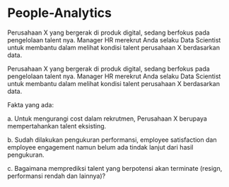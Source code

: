 # People-Analytics
Perusahaan X yang bergerak di produk digital, sedang berfokus pada pengelolaan talent nya. Manager HR merekrut Anda selaku Data Scientist untuk membantu dalam melihat kondisi talent perusahaan X berdasarkan data.


Perusahaan X yang bergerak di produk digital, sedang berfokus pada pengelolaan talent nya. Manager HR merekrut Anda selaku Data Scientist untuk membantu dalam melihat kondisi talent perusahaan X berdasarkan data.


Fakta yang ada:

a. Untuk mengurangi cost dalam rekrutmen, Perusahaan X berupaya mempertahankan talent eksisting.

b. Sudah dilakukan pengukuran performansi, employee satisfaction dan employee engagement namun belum ada tindak lanjut dari hasil pengukuran.

c. Bagaimana memprediksi talent yang berpotensi akan terminate (resign, performansi rendah dan lainnya)?

